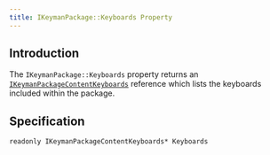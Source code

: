 ```yaml
---
title: IKeymanPackage::Keyboards Property
---
```


## Introduction

The `IKeymanPackage::Keyboards` property returns an
[`IKeymanPackageContentKeyboards`](../IKeymanPackageContentKeyboards)
reference which lists the keyboards included within the package.

## Specification

``` clike
readonly IKeymanPackageContentKeyboards* Keyboards
```
